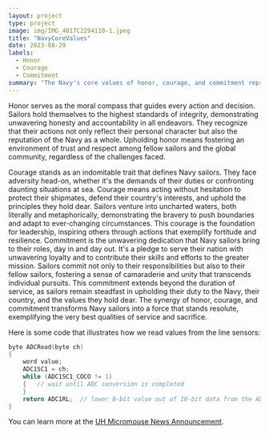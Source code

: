 ```yaml
---
layout: project
type: project
image: img/IMG_4017C2294110-1.jpeg
title: "NavyCoreValues"
date: 2023-08-29
labels:
  - Honor
  - Courage
  - Commitment
summary: "The Navy's core values of honor, courage, and commitment represent the bedrock principles that guide sailors in upholding integrity, facing challenges with bravery, and demonstrating unwavering dedication."
---
```


Honor serves as the moral compass that guides every action and decision. Sailors hold themselves to the highest standards of integrity, demonstrating unwavering honesty and accountability in all endeavors. They recognize that their actions not only reflect their personal character but also the reputation of the Navy as a whole. Upholding honor means fostering an environment of trust and respect among fellow sailors and the global community, regardless of the challenges faced.

Courage stands as an indomitable trait that defines Navy sailors. They face adversity head-on, whether it's the demands of their duties or confronting daunting situations at sea. Courage means acting without hesitation to protect their shipmates, defend their country's interests, and uphold the principles they hold dear. Sailors venture into uncharted waters, both literally and metaphorically, demonstrating the bravery to push boundaries and adapt to ever-changing circumstances. This courage is the foundation for leadership, inspiring others through actions that exemplify fortitude and resilience. Commitment is the unwavering dedication that Navy sailors bring to their roles, day in and day out. It's a pledge to serve their nation with unwavering loyalty and to contribute their skills and efforts to the greater mission. Sailors commit not only to their responsibilities but also to their fellow sailors, fostering a sense of camaraderie and unity that transcends individual pursuits. This commitment extends beyond the duration of service, as sailors remain steadfast in upholding their duty to the Navy, their country, and the values they hold dear. The synergy of honor, courage, and commitment transforms Navy sailors into a force that stands resolute, exemplifying the very best qualities of service and sacrifice.


Here is some code that illustrates how we read values from the line sensors:

```cpp
byte ADCRead(byte ch)
{
    word value;
    ADC1SC1 = ch;
    while (ADC1SC1_COCO != 1)
    {   // wait until ADC conversion is completed   
    }
    return ADC1RL;  // lower 8-bit value out of 10-bit data from the ADC
}
```

You can learn more at the [UH Micromouse News Announcement](https://manoa.hawaii.edu/news/article.php?aId=2857).
